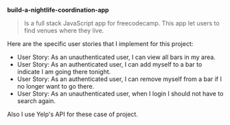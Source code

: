 <b>build-a-nightlife-coordination-app</b>

<blockquote>Is a full stack JavaScript app for freecodecamp. This app let users to find venues where they live.</blockquote>
Here are the specific user stories that I implement for this project:

<ul>
  <li>User Story: As an unauthenticated user, I can view all bars in my area.</li>
<li>User Story: As an authenticated user, I can add myself to a bar to indicate I am going there tonight.</li>
<li>User Story: As an authenticated user, I can remove myself from a bar if I no longer want to go there.</li>
  <li>User Story: As an unauthenticated user, when I login I should not have to search again.</li>
</ul>
Also I use Yelp's API for these case of project.

